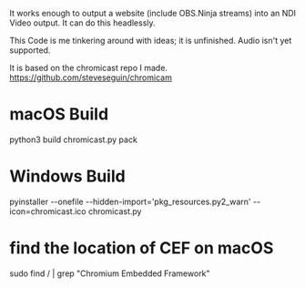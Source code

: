 It works enough to output a website (include OBS.Ninja streams) into an NDI Video output. It can do this headlessly.

This Code is me tinkering around with ideas; it is unfinished. Audio isn't yet supported.

It is based on the chromicast repo I made. https://github.com/steveseguin/chromicam 

# macOS Build
python3 build chromicast.py pack

# Windows Build
pyinstaller --onefile --hidden-import='pkg_resources.py2_warn' --icon=chromicast.ico chromicast.py

# find the location of CEF on macOS
sudo find / | grep "Chromium Embedded Framework"

